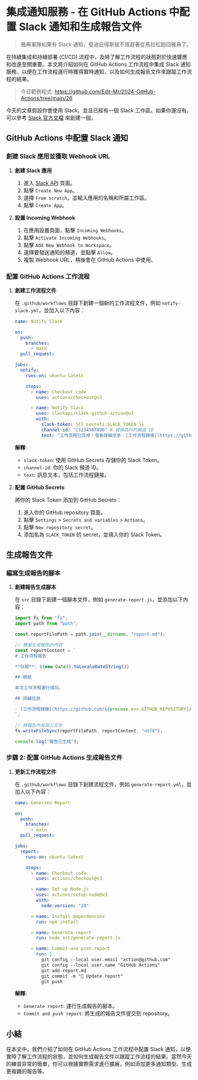 # 集成通知服務 - 在 GitHub Actions 中配置 Slack 通知和生成報告文件

> 雅典軍隊如果有 Slack 通知，斐迪庇得斯就不用趕著從馬拉松跑回雅典了。

在持續集成和持續部署 (CI/CD) 流程中，及時了解工作流程的狀態對於快速響應和改進至關重要。本文將介紹如何在 GitHub Actions 工作流程中集成 Slack 通知服務，以便在工作流程運行時獲得實時通知，以及如何生成報告文件來跟蹤工作流程的結果。

> 今日範例程式: <https://github.com/Edit-Mr/2024-GitHub-Actions/tree/main/26>

今天的文章假設你會使用 Slack，並且已經有一個 Slack 工作區。如果你還沒有，可以參考 [Slack 官方文檔](https://slack.com/intl/zh-tw/help/articles/206845317-Create-a-Slack-workspace) 來創建一個。

## GitHub Actions 中配置 Slack 通知

### 創建 Slack 應用並獲取 Webhook URL

1. **創建 Slack 應用**

   1. 進入 [Slack API](https://api.slack.com/apps) 頁面。
   2. 點擊 `Create New App`。
   3. 選擇 `From scratch`，並輸入應用的名稱和所屬工作區。
   4. 點擊 `Create App`。

2. **設置 Incoming Webhook**

   1. 在應用設置頁面，點擊 `Incoming Webhooks`。
   2. 點擊 `Activate Incoming Webhooks`。
   3. 點擊 `Add New Webhook to Workspace`。
   4. 選擇要發送通知的頻道，並點擊 `Allow`。
   5. 複製 Webhook URL，稍後會在 GitHub Actions 中使用。

### 配置 GitHub Actions 工作流程

1. **創建工作流程文件**

   在 `.github/workflows` 目錄下創建一個新的工作流程文件，例如 `notify-slack.yml`，並加入以下內容：

   ```yaml
   name: Notify Slack

   on:
     push:
       branches:
         - main
     pull_request:

   jobs:
     notify:
       runs-on: ubuntu-latest

       steps:
         - name: Checkout code
           uses: actions/checkout@v3

         - name: Notify Slack
           uses: slackapi/slack-github-action@v1
           with:
             slack-token: ${{ secrets.SLACK_TOKEN }}
             channel-id: "C1234567890" # 替換為你的頻道 ID
             text: "工作流程已完成！查看詳細信息：[工作流程鏈接](https://github.com/${{ github.repository }}/actions/runs/${{ github.run_id }})"
   ```

   **解釋**:

   - `slack-token`: 使用 GitHub Secrets 存儲你的 Slack Token。
   - `channel-id`: 你的 Slack 頻道 ID。
   - `text`: 訊息文本，包括工作流程鏈接。

2. **配置 GitHub Secrets**

   將你的 Slack Token 添加到 GitHub Secrets：

   1. 進入你的 GitHub repository 頁面。
   2. 點擊 `Settings` > `Secrets and variables` > `Actions`。
   3. 點擊 `New repository secret`。
   4. 添加名為 `SLACK_TOKEN` 的 secret，並填入你的 Slack Token。

## 生成報告文件

### 編寫生成報告的腳本

1. **創建報告生成腳本**

   在 `src` 目錄下創建一個腳本文件，例如 `generate-report.js`，並添加以下內容：

   ```javascript
   import fs from "fs";
   import path from "path";

   const reportFilePath = path.join(__dirname, "report.md");

   // 模擬生成報告的內容
   const reportContent = `
   # 工作流程報告
   
   **日期**: ${new Date().toLocaleDateString()}
   
   ## 總結
   
   本次工作流程運行成功。
   
   ## 詳細信息
   
   - [工作流程鏈接](https://github.com/${process.env.GITHUB_REPOSITORY}/actions/runs/${process.env.GITHUB_RUN_ID})
   `;

   // 將報告內容寫入文件
   fs.writeFileSync(reportFilePath, reportContent, "utf8");

   console.log("報告已生成");
   ```

### 步驟 2: 配置 GitHub Actions 生成報告文件

1. **更新工作流程文件**

   在 `.github/workflows` 目錄下創建流程文件，例如 `generate-report.yml`，並加入以下內容：

   ```yaml
   name: Generate Report

   on:
     push:
       branches:
         - main
     pull_request:

   jobs:
     report:
       runs-on: ubuntu-latest

       steps:
         - name: Checkout code
           uses: actions/checkout@v3

         - name: Set up Node.js
           uses: actions/setup-node@v3
           with:
             node-version: "20"

         - name: Install dependencies
           run: npm install

         - name: Generate report
           run: node src/generate-report.js

         - name: Commit and push report
           run: |
             git config --local user.email "action@github.com"
             git config --local user.name "GitHub Actions"
             git add report.md
             git commit -m "📝 Update report"
             git push
   ```

   **解釋**:

   - `Generate report`: 運行生成報告的腳本。
   - `Commit and push report`: 將生成的報告文件提交到 repository。

## 小結

在本文中，我們介紹了如何在 GitHub Actions 工作流程中配置 Slack 通知，以便實時了解工作流程的狀態，並如何生成報告文件以跟蹤工作流程的結果。當然今天的練習非常的簡單，你可以根據實際需求進行擴展，例如添加更多通知類型、生成更複雜的報告等。
